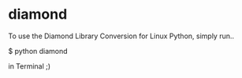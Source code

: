 # diamond

To use the Diamond Library Conversion for Linux Python, simply run..

   $ python diamond 

in Terminal ;)
